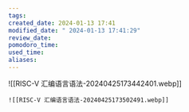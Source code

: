 ```yaml
---
tags: 
created_date: 2024-01-13 17:41
modified_date: " 2024-01-13 17:41:29"
review_date: 
pomodoro_time: 
used_time: 
aliases: 
---
```

![[RISC-V 汇编语言语法-20240425173442401.webp]]


	![[RISC-V 汇编语言语法-20240425173502491.webp]]